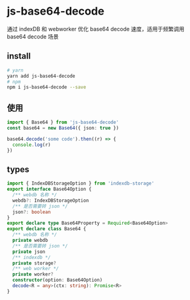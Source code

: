 # js-base64-decode

通过 indexDB 和 webworker 优化 base64 decode 速度，适用于频繁调用 base64 decode 场景

## install

```bash
# yarn
yarn add js-base64-decode
# npm
npm i js-base64-decode --save
```

## 使用

```typescript
import { Base64 } from 'js-base64-decode'
const base64 = new Base64({ json: true })

base64.decode('some code').then((r) => {
  console.log(r)
})
```

## types

```typescript
import { IndexDBStorageOption } from 'indexdb-storage'
export interface Base64Option {
  /** webdb 名称 */
  webdb?: IndexDBStorageOption
  /** 是否需要转 json */
  json?: boolean
}
export declare type Base64Property = Required<Base64Option>
export declare class Base64 {
  /** webdb 名称 */
  private webdb
  /** 是否需要转 json */
  private json
  /** indexdb */
  private storage?
  /** web worker */
  private worker?
  constructor(option: Base64Option)
  decode<R = any>(ctx: string): Promise<R>
}
```
